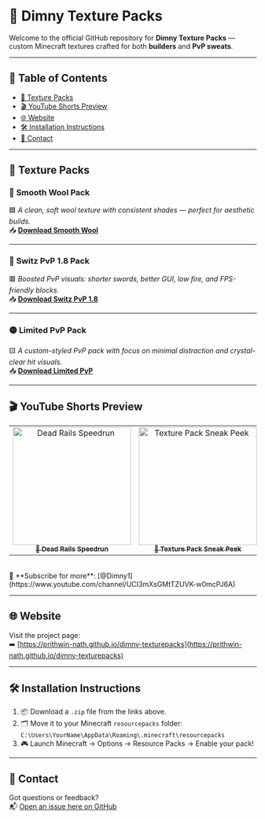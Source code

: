 # 🧱 Dimny Texture Packs

Welcome to the official GitHub repository for **Dimny Texture Packs** — custom Minecraft textures crafted for both **builders** and **PvP sweats**.

---

## 📑 Table of Contents
- [🎨 Texture Packs](#-texture-packs)
- [🎬 YouTube Shorts Preview](#-youtube-shorts-preview)
- [🌐 Website](#-website)
- [🛠️ Installation Instructions](#-installation-instructions)
- [💬 Contact](#-contact)

---

## 🎨 Texture Packs

### 🔷 **Smooth Wool Pack**  
🟦 *A clean, soft wool texture with consistent shades — perfect for aesthetic builds.*  
📥 [**Download Smooth Wool**](http://adfoc.us/872662110603608)

---

### 🔴 **Switz PvP 1.8 Pack**  
🟥 *Boosted PvP visuals: shorter swords, better GUI, low fire, and FPS-friendly blocks.*  
📥 [**Download Switz PvP 1.8**](http://adfoc.us/872662110647549)

---

### 🟡 **Limited PvP Pack**  
🟨 *A custom-styled PvP pack with focus on minimal distraction and crystal-clear hit visuals.*  
📥 [**Download Limited PvP**](http://adfoc.us/872662110661581)

---

## 🎬 YouTube Shorts Preview

<table>
  <tr>
    <td align="center">
      <a href="https://youtube.com/shorts/0cKUfpeI2bk?si=E5jyjpxrCTHeyOTT" target="_blank">
        <img src="https://img.youtube.com/vi/0cKUfpeI2bk/hqdefault.jpg" alt="Dead Rails Speedrun" width="240" />
        <br /><sub>🚂 <strong>Dead Rails Speedrun</strong></sub>
      </a>
    </td>
    <td align="center">
      <a href="https://youtube.com/shorts/_7ur-4pmt6M?si=CIL9O7-EbfBwa9mt" target="_blank">
        <img src="https://img.youtube.com/vi/_7ur-4pmt6M/hqdefault.jpg" alt="Texture Pack Sneak Peek" width="240" />
        <br /><sub>🎨 <strong>Texture Pack Sneak Peek</strong></sub>
      </a>
    </td>
    <td align="center">
      <a href="https://youtube.com/shorts/TCzfYaBry8w?si=dYyu8aE781ZeMRNE" target="_blank">
        <img src="https://img.youtube.com/vi/TCzfYaBry8w/hqdefault.jpg" alt="PvP Showcase" width="240" />
        <br /><sub>⚔️ <strong>PvP Showcase</strong></sub>
      </a>
    </td>
  </tr>
</table>

<br />
🔔 **Subscribe for more**: [@Dimny1](https://www.youtube.com/channel/UCI3mXsGMtTZUVK-w0mcPJ6A)

---

## 🌐 Website

Visit the project page:  
➡️ [https://prithwin-nath.github.io/dimny-texturepacks](https://prithwin-nath.github.io/dimny-texturepacks)

---

## 🛠️ Installation Instructions

1. 📦 Download a `.zip` file from the links above.  
2. 🗂 Move it to your Minecraft `resourcepacks` folder:  
   `C:\Users\YourName\AppData\Roaming\.minecraft\resourcepacks`  
3. 🎮 Launch Minecraft → Options → Resource Packs → Enable your pack!

---

## 💬 Contact

Got questions or feedback?  
📬 [Open an issue here on GitHub](https://github.com/Prithwin-Nath/dimny-texturepacks/issues)
